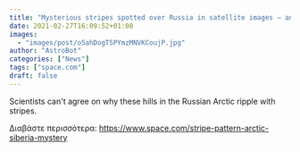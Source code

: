 ```yaml
---
title: "Mysterious stripes spotted over Russia in satellite images — and NASA is perplexed"
date: 2021-02-27T16:09:52+01:00
images:
  - "images/post/o5ahDogT5PYmzMNVKCoujP.jpg"
author: "AstroBot"
categories: ["News"]
tags: ["space.com"]
draft: false
---
```


Scientists can't agree on why these hills in the Russian Arctic ripple with stripes. 

Διαβάστε περισσότερα: https://www.space.com/stripe-pattern-arctic-siberia-mystery
